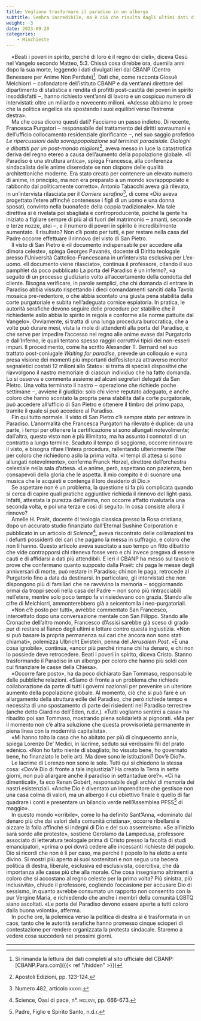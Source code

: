 ```yaml
---
title: Vogliono trasformare il paradiso in un albergo
subtitle: Sembra incredibile, ma è ciò che risulta dagli ultimi dati divulgati dal CBANP. «Abbiamo le prove delle recenti deviazioni verso destra della politica angelica».
weight: -3
date: 2023-09-20
categories: 
    - Minchieste
---
```


&emsp;«Beati i poveri in spirito, perché di loro è il regno dei cieli», diceva Gesù nel Vangelo secondo Matteo, 5:3. Chissà cosa direbbe ora, duemila anni dopo la sua morte, leggendo i dati divulgati ieri dal CBANP (Centro Benessere per Anime Non Perdute)[^1]. Dati che, come racconta Giosuè Melchiorri ‒ cofondatore dell’istituto CBANP e da vent’anni direttore del dipartimento di statistica e rendita di profitti post-castità dei poveri in spirito insoddisfatti ‒, hanno richiesto vent’anni di lavoro e un cospicuo numero di intervistati: oltre un miliardo e novecento milioni. «Adesso abbiamo le prove che la politica angelica sta spostando i suoi equilibri verso l’estrema destra».  
&emsp;Ma che cosa dicono questi dati? Facciamo un passo indietro. Di recente, Francesca Purgatori ‒ responsabile del trattamento dei diritti sovraumani e dell’ufficio collocamento residenziale glorificante ‒, nel suo saggio profetico _Le ripercussioni della sovrappopolazione sul terminal paradisiale. Dialoghi e dibattiti per un post-mondo migliore_[^2], aveva messo in luce la catastrofica deriva del regno etereo a causa dell’aumento della popolazione globale. «Il Paradiso è una struttura antica», spiega Francesca, alla conferenza sindacalista delle anime diseredate «e non dispone delle qualità architettoniche moderne. Era stato creato per contenere un elevato numero di anime, in principio, ma non era preparato a un mondo sovrappopolato e rabbonito dal politicamente corretto». Antonio Tabacchi aveva già rilevato, in un’intervista rilasciata per il _Corriere serafino_[^3], di come «Dio aveva progettato l’etere affinché contenesse i figli di un uomo e una donna sposati, convinto nella buonafede della coppia tradizionale». Ma tale direttiva si è rivelata poi sbagliata e controproducente, poiché la gente ha iniziato a figliare sempre di più al di fuori del matrimonio ‒ amanti, seconde e terze nozze, atei ‒, e il numero di poveri in spirito è incredibilmente aumentato. Il risultato? Non c’è posto per tutti, e per restare nella casa del Padre occorre effettuare il rinnovo del visto di San Pietro.  
&emsp;Il visto di San Pietro è «il documento indispensabile per accedere alla dimora celeste», spiega Georges Pavanés, docente di Diritto teologale presso l’Università Cattolico-Francescana in un’intervista esclusiva per L’ex-uomo. «Il documento viene rilasciato», continua il professore, citando il suo pamphlet da poco pubblicato La porta del Paradiso è un inferno?, «a seguito di un processo giudiziario volto all’accertamento della condotta del cliente. Bisogna verificare, in parole semplici, che chi domanda di entrare in Paradiso abbia vissuto rispettando i dieci comandamenti sanciti dalla Tavola mosaica pre-redentore, o che abbia scontato una giusta pena stabilita dalla corte purgatoriale e subita nell’adeguata cornice espiatoria. In pratica, le autorità serafiche devono seguire delle procedure per stabilire che il richiedente asilo abbia lo spirito in regola e conforme alle norme pattuite dal Vangelo». Ovviamente, si tratta di una lunga procedura burocratica, che a volte può durare mesi, vista la mole di attendenti alla porta del Paradiso, e che serve per impedire l’accesso nel regno alle anime evase dal Purgatorio e dall’Inferno, le quali tentano spesso raggiri corruttivi tipici dei non-esseri impuri. Il procedimento, come ha scritto Alexander T. Bernard nel suo trattato post-coniugale _Waiting for paradise_, prevede un colloquio e «una presa visione dei momenti più importanti dell’esistenza attraverso monitor segnaletici costati 12 milioni allo Stato»: si tratta di speciali dispositivi che riavvolgono il nastro memoriale di ciascun individuo che ha fatto domanda. Lo si osserva e commenta assieme ad alcuni segretari delegati da San Pietro. Una volta terminato il nastro ‒ operazione che richiede poche settimane ‒, avviene il giudizio: solo chi viene reputato adeguato, e anche coloro che hanno scontato la propria pena stabilita dalla corte purgatoriale, può accedere all’ufficio di San Pietro e ottenere il timbro del primo papa, tramite il quale si può accedere al Paradiso.  
&emsp;Fin qui tutto normale. Il visto di San Pietro c’è sempre stato per entrare in Paradiso. L’anormalità che Francesca Purgatori ha rilevato è duplice: da una parte, i tempi per ottenere la certificazione si sono allungati notevolmente; dall’altra, questo visto non è più illimitato, ma ha assunto i connotati di un contratto a lungo termine. Scaduto il tempo di soggiorno, occorre rinnovare il visto, e bisogna rifare l’intera procedura, rallentando ulteriormente l’iter per coloro che richiedono asilo la prima volta. «I tempi di attesa si sono allungati notevolmente», conferma Franck Horzel, direttore dell’orchestra celestiale nella sala d’attesa. «Le anime, però, aspettano con pazienza, ben consapevoli della gloria che le aspetta. Il mio compito è di suonare una musica che le acquieti e contenga il loro desiderio di Dio.»  
&emsp;Se aspettare non è un problema, la questione si fa più complicata quando si cerca di capire quali pratiche aggiuntive richieda il rinnovo del light-pass. Infatti, attestata la purezza dell’anima, non occorre affatto rivalutarla una seconda volta, e poi una terza e così di seguito. In cosa consiste allora il rinnovo?  
&emsp;Amelie H. Praët, docente di teologia classica presso la Rosa cristiana, dopo un accurato studio finanziato dall’Eternal Sushine Corporation e pubblicato in un articolo di _Science_[^4], aveva riscontrato delle collimazioni tra i defunti possidenti dei cari che pagano la messa in suffragio, e coloro che non li hanno. Questo articolo aveva suscitato a suo tempo un fitto dibattito che vide contrapporsi chi riteneva fosse vero e chi invece pregava di essere cauti e di affidarsi a dati più attendibili. E ieri il CBANP ha messo sul tavolo le prove che confermano quanto supposto dalla Praët: chi paga le messe degli anniversari di morte, può restare in Paradiso; chi non le paga, retrocede al Purgatorio fino a data da destinarsi. In particolare, gli intervistati che non dispongono più di familiari che ne ravvivino la memoria ‒ soggiornando ormai da troppi secoli nella casa del Padre ‒ non sono più rintracciabili nell’etere, mentre solo poco tempo fa vi risiedevano con grazia. Stando alle cifre di Melchiorri, ammonterebbero già a seicentomila i neo-purgatoriali.  
&emsp;«Non c’è posto per tutti», avrebbe commentato San Francesco, intercettato dopo una conversazione mentale con San Filippo. Stando alle Cronache dell’altro mondo, Francesco d’Assisi sarebbe già sceso di grado pur di restare al fianco degli ultimi e lottare contro questa ingiustizia. «Non si può basare la propria permanenza sui cari che ancora non sono stati chiamati», polemizza Ulbricht Ewistein, penna del _Jerusalem Post_. «È una cosa ignobile», continua, «ancor più perché rimane chi ha denaro, e chi non lo possiede deve retrocedere. Beati i poveri in spirito, diceva Cristo. Stanno trasformando il Paradiso in un albergo per coloro che hanno più soldi con cui finanziare le casse della Chiesa».  
&emsp;«Occorre fare posto», ha da poco dichiarato San Tommaso, responsabile delle pubbliche relazioni. «Siamo di fronte a un problema che richiede collaborazione da parte di tutti i governi nazionali per prevenire un ulteriore aumento della popolazione globale. Al momento, ciò che si può fare è un allargamento della struttura edile del Paradiso, che però richiede tempo e necessita di uno spostamento di parte dei risiedenti nel Paradiso terrestre» (anche detto Giardino dell’Eden, n.d.r.). «Tutti vogliamo sentirci a casa» ha ribadito poi san Tommaso, mostrando piena solidarietà ai pignorati. «Ma per il momento non c’è altra soluzione che questa provvisorietà permanente in piena linea con la modernità capitalista».  
&emsp;«Mi hanno tolto la casa che ho abitato per più di cinquecento anni», spiega Lorenzo De’ Medici, in lacrime, seduto sui verdissimi fili del prato edenico. «Non ho fatto niente di sbagliato, ho vissuto bene, ho governato bene, ho finanziato le belle arti. Ma dove sono le istituzioni? Dov’è Dio?».  
&emsp;Le lacrime di Lorenzo non sono le sole. Tutti qui si chiedono la stessa cosa: «Dov’è Dio di fronte a tale ingiustizia? Ha creato la Terra in sette giorni, non può allargare anche il paradiso in settantadue ore?». «Ci ha dimenticati», fa eco Renan Gobért, responsabile degli archivi di memoria dei nastri esistenziali. «Anche Dio è diventato un imprenditore che gestisce non una casa colma di valori, ma un albergo il cui obiettivo finale è quello di far quadrare i conti e presentare un bilancio verde nell’Assemblea PFSS[^5] di maggio».  
&emsp;In questo mondo «orribile», come lo ha definito Sant’Anna, «dominato dal denaro più che dai valori della comunità cristiana», occorre ribellarsi e aizzare la folla affinché si indegni di Dio e del suo assenteismo. «Se all’inizio sarà sordo alle proteste», sostiene Gerolamo da Lampedusa, professore associato di letteratura teologale prima di Cristo presso la facoltà di studi emancipatori, «prima o poi dovrà cedere alle incessanti richieste del popolo. Dio si ricordi che non è lì per caso, ma perché il popolo lo ha eletto a ente divino. Si mostri più aperto ai suoi sostenitori e non segua una becera politica di destra, liberale, esclusiva ed esclusivista, coercitiva, che dà importanza alle casse più che alla morale. Che cosa insegniamo altrimenti a coloro che si accostano al regno celeste per la prima volta? Più sinistra, più inclusività», chiude il professore, cogliendo l’occasione per accusare Dio di sessismo, in quanto avrebbe consumato un rapporto non consentito con la pur Vergine Maria, e richiedendo che anche i membri della comunità LGBTQ siano ascoltati. «Le porte del Paradiso devono essere aperte a tutti coloro dalla buona volontà», afferma.  
&emsp;In poche ore, la polemica verso la politica di destra si è trasformata in un caos, tanto che le autorità serafiche hanno promesso cinque scioperi di contestazione per rendere organizzata la protesta sindacale. Staremo a vedere cosa succederà nei prossimi giorni.

------------------

[^1]: Si rimanda la lettura dei dati completi al sito ufficiale del CBANP: [CBANP.Para.com]({{< ref "/hidden" >}})  
[^2]: Apostoli Edizioni, pp. 123-124.  
[^3]: Numero 482, articolo <span style="font-variant:small-caps;">xxxvii</span>.  
[^4]: Science, Oasi di pace, n°. <span style="font-variant:small-caps;">mclxvii</span>, pp. 666-673.  
[^5]: Padre, Figlio e Spirito Santo, n.d.r.  